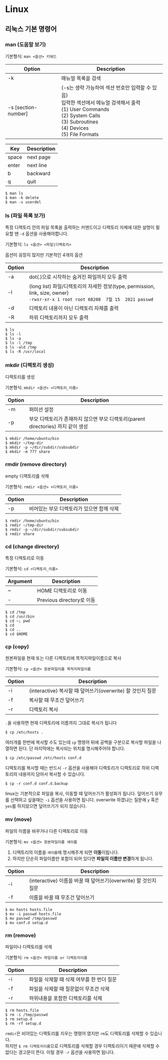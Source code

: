 # Linux


## 리눅스 기본 명령어

### man (도움말 보기)
기본형식: `man <옵션> 키워드`

| Option              | Description                                                                                                                                                    |
|---------------------|----------------------------------------------------------------------------------------------------------------------------------------------------------------|
| -k                  | 매뉴얼 목록을 검색                                                                                                                                                     |
| -s [section-number] | (-s는 생략 가능하여 섹션 번호만 입력할 수 있음) <br/>입력한 섹션에서 메뉴얼 검색해서 출력 <br/> (1) User Commands <br/>(2) System Calls<br/>(3) Subroutines<br/>(4) Devices<br/>(5) File Formats |

| Key    | Description |
|--------|-------------|
| space  | next page   |
| enter  | next line   |
| b      | backward    |
| q      | quit        |

```
$ man ls
$ man -k delete
$ man -s userdel
```


### ls (파일 목록 보가)
특정 디렉토리 안의 파일 목록을 출력하는 커맨드이고 디렉토리 자체에 대한 설명이 필요할 땐 `-d` 옵션을 사용해야합니다.

기본형식: `ls <옵션> <파일|디렉토리>`

옵션이 굉장히 많지만 기본적인 4개의 옵션

| Option | Description                                                                                                               |
|--------|---------------------------------------------------------------------------------------------------------------------------|
| -a     | dot(.)으로 시작하는 숨겨진 파일까지 모두 출력                                                                                              |
| -l     | (long list) 파일/디렉토리의 자세한 정보(type, permission, link, size, owner) <br/> `-rwsr-xr-x 1 root root 68208  7월 15  2021 passwd` |
| -d     | 디렉토리 내용이 아닌 디렉토리 자체를 출력                                                                                                   |
| -R     | 하위 디렉토리까지 모두 출력                                                                                                           |

```
$ ls
$ ls -l
$ ls -a
$ ls -l /tmp
$ ls -ald /tmp
$ ls -R /usr/local
```


### mkdir (디렉토리 생성)
디렉토리를 생성

기본형식: `mkdir <옵션> <디렉토리_이름>`

| Option | Description                                            |
|--------|--------------------------------------------------------|
| -m     | 퍼미션 설정                                                 |
| -p     | 부모 디렉토리가 존재하지 않으면 부모 디렉토리(parent directories) 까지 같이 생성 |
```
$ mkdir /home/ubuntu/bin
$ mkdir ~/tmp-dir
$ mkdir -p ~/dir/subdir/subsubdir
$ mkdir -m 777 share
```


### rmdir (remove directory)
empty 디렉토리를 삭제

기본형식: `rmdir <옵션> <디렉토리_이름>`

| Option | Description             |
|--------|-------------------------|
| -p     | 비어있는 부모 디렉토리가 있으면 함께 삭제 |
```
$ rmdir /home/ubuntu/bin
$ rmdir ~/tmp-dir
$ rmdir -p ~/dir/subdir/subsubdir
$ rmdir share
```


### cd (change directory)
특정 디렉토리로 이동

기본형식: `cd <디렉토리_이름>`

| Argument | Description            |
|----------|------------------------|
| ~        | HOME 디렉토리로 이동          |
| -        | Previous directory로 이동 |

```
$ cd /tmp
$ cd /usr/bin
$ cd ~; pwd
$ cd
$ cd ..
$ cd $HOME
```


### cp (copy)
원본파일을 현재 또는 다른 디렉토리에 목적지파일이름으로 복사 <br>

기본형식: `cp <옵션> 원본파일이름 목적지파일이름`

| Option | Description                                  |
|--------|----------------------------------------------|
| -i     | (interactive) 복사할 때 덮어쓰기(overwrite) 할 것인지 질문 |
| -f     | 복사할 때 무조건 덮어쓰기                               |
| -r     | 디렉토리 복사                                      |

`.`을 사용하면 현재 디렉토리에 이름까지 그대로 복사가 됩니다
```
$ cp /etc/hosts .
```
여러개를 한번에 복사할 수도 있는데 `cp` 명령어 뒤에 공백을 구분으로 복사할 파일을 나열하면 된다. 단 마지막에는 복사되는 위치를 명시해주어야 합니다.
```
$ cp /etc/passwd /etc/hosts conf.d
```

디렉토리를 복사할 때는 반드시 `-r` 옵션을 사용해야 디렉토리가 디렉토리로 하위 디렉토리의 내용까지 담아서 복사할 수 있습니다.
```
$ cp -r conf.d conf.d.backup
```

linux는 기본적으로 파일을 복사, 이동할 때 덮어쓰기가 활성화가 됩니다. 
덮어쓰기 유무를 선택하고 싶을때는 `-i` 옵션을 사용하면 됩니다. overwrite 하겠냐는 질문에 `y` 혹은 `yes`를 하지않으면 덮어쓰기가 되지 않습니다.


### mv (move)
파일의 이름을 바꾸거나 다른 디렉토리로 이동

기본형식: `mv <옵션> 원본파일이름 새이름`

1. 디렉토리의 이름을 `새이름`에 명시해주게 되면 **이동**이됩니다. <br> 
2. 하지만 단순히 파일이름만 포함이 되어 있다면 **파일의 이름만 변경**하게 됩니다.

| Option | Description                                     |
|--------|-------------------------------------------------|
| -i     | (interactive) 이름을 바꿀 때 덮어쓰기(overwrite) 할 것인지 질문 |
| -f     | 이름을 바꿀 때 무조건 덮어쓰기                               |

```
$ mv hosts hosts.file
$ mv -i passwd hosts.file
$ mv passwd /tmp/passwd
$ mv conf.d setup.d
```

### rm (remove)

파일이나 디렉토리를 삭제

기본형식: `rm <옵션> 파일이름 or 디렉토리이름`

| Option | Description              |
|--------|--------------------------|
| -i     | 파일을 삭제할 때 삭제 여부를 한 번더 질문 |
| -f     | 파일을 삭제할 때 질문없이 무조건 삭제    |
| -r     | 하위내용을 포함한 디렉토리를 삭제       |

```
$ rm hosts.file
$ rm -i /tmp/passwd
$ rm setup.d
$ rm -rf setup.d
```
`rmdir`은 비어있는 디렉토리를 지우는 명령어 였지만 `rm`도 디렉토리를 삭제할 수 있습니다. <br>
하지만 `$ rm 디렉토리이름`으로 디렉토리를 삭제할 경우 디렉토리이기 때문에 삭제할 수 없다는 경고문이 뜬다. 이럴 경우 `-r` 옵션을 사용하면 됩니다.








